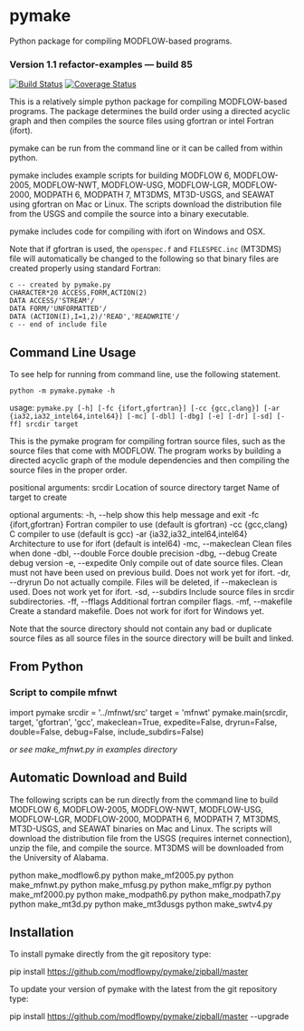# pymake
Python package for compiling MODFLOW-based programs.


### Version 1.1 refactor-examples &mdash; build 85
[![Build Status](https://travis-ci.org/modflowpy/pymake.svg?branch=refactor-examples)](https://travis-ci.org/modflowpy/pymake)
[![Coverage Status](https://coveralls.io/repos/github/modflowpy/pymake/badge.svg?branch=refactor-examples)](https://coveralls.io/github/modflowpy/pymake?branch=refactor-examples)


This is a relatively simple python package for compiling MODFLOW-based programs.
The package determines the build order using a directed acyclic graph and then
compiles the source files using gfortran or intel Fortran (ifort).

pymake can be run from the command line or it can be called from within python.

pymake includes example scripts for building MODFLOW 6, MODFLOW-2005, MODFLOW-NWT,
MODFLOW-USG, MODFLOW-LGR, MODFLOW-2000, MODPATH 6, MODPATH 7, MT3DMS, MT3D-USGS,
and SEAWAT using gfortran on Mac or Linux.  The scripts download the distribution
file from the USGS and compile the source into a binary executable.

pymake includes code for compiling with ifort on Windows and OSX.

Note that if gfortran is used, the `openspec.f` and `FILESPEC.inc` (MT3DMS)
file will automatically be changed to the following so that binary files are
created properly using standard Fortran:

```
c -- created by pymake.py
CHARACTER*20 ACCESS,FORM,ACTION(2)
DATA ACCESS/'STREAM'/
DATA FORM/'UNFORMATTED'/
DATA (ACTION(I),I=1,2)/'READ','READWRITE'/
c -- end of include file
```

## Command Line Usage

To see help for running from command line, use the following statement.

```python -m pymake.pymake -h```

usage: ```pymake.py [-h] [-fc {ifort,gfortran}] [-cc {gcc,clang}]
[-ar {ia32,ia32_intel64,intel64}] [-mc] [-dbl] [-dbg] [-e]
[-dr] [-sd] [-ff]
srcdir target```

This is the pymake program for compiling fortran source files, such as the
source files that come with MODFLOW. The program works by building a directed
acyclic graph of the module dependencies and then compiling the source files
in the proper order.

positional arguments:
srcdir                Location of source directory
target                Name of target to create

optional arguments:
-h, --help            show this help message and exit
-fc {ifort,gfortran}  Fortran compiler to use (default is gfortran)
-cc {gcc,clang}       C compiler to use (default is gcc)
-ar {ia32,ia32_intel64,intel64}
Architecture to use for ifort (default is intel64)
-mc, --makeclean      Clean files when done
-dbl, --double        Force double precision
-dbg, --debug         Create debug version
-e, --expedite        Only compile out of date source files. Clean must not
have been used on previous build. Does not work yet
for ifort.
-dr, --dryrun         Do not actually compile. Files will be deleted, if
--makeclean is used. Does not work yet for ifort.
-sd, --subdirs        Include source files in srcdir subdirectories.
-ff, --fflags         Additional fortran compiler flags.
-mf, --makefile       Create a standard makefile. Does not work for
ifort for Windows yet.

Note that the source directory should not contain any bad or duplicate source
files as all source files in the source directory will be built and linked.


## From Python

### Script to compile mfnwt

import pymake
srcdir = '../mfnwt/src'
target = 'mfnwt'
pymake.main(srcdir, target, 'gfortran', 'gcc', makeclean=True, expedite=False,
dryrun=False, double=False, debug=False, include_subdirs=False)

*or see make_mfnwt.py in examples directory*


## Automatic Download and Build

The following scripts can be run directly from the command line to build
MODFLOW 6, MODFLOW-2005, MODFLOW-NWT, MODFLOW-USG, MODFLOW-LGR,
MODFLOW-2000, MODPATH 6, MODPATH 7, MT3DMS, MT3D-USGS, and SEAWAT
binaries on Mac and Linux. The scripts will download the distribution
file from the USGS (requires internet connection), unzip the file, and
compile the source.  MT3DMS will be downloaded from the University of
Alabama.

python make_modflow6.py
python make_mf2005.py
python make_mfnwt.py
python make_mfusg.py
python make_mflgr.py
python make_mf2000.py
python make_modpath6.py
python make_modpath7.py
python make_mt3d.py
python make_mt3dusgs
python make_swtv4.py

## Installation

To install pymake directly from the git repository type:

pip install https://github.com/modflowpy/pymake/zipball/master

To update your version of pymake with the latest from the git repository type:

pip install https://github.com/modflowpy/pymake/zipball/master --upgrade
